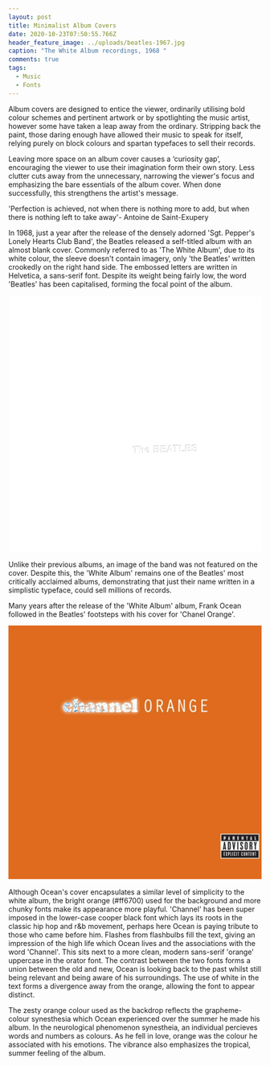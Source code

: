 ```yaml
---
layout: post
title: Minimalist Album Covers
date: 2020-10-23T07:50:55.766Z
header_feature_image: ../uploads/beatles-1967.jpg
caption: "The White Album recordings, 1968 "
comments: true
tags:
  - Music
  - Fonts
---
```



Album covers are designed to entice the viewer, ordinarily utilising bold colour schemes and pertinent artwork or by spotlighting the music artist, however some have taken a leap away from the ordinary. Stripping back the paint, those daring enough have allowed their music to speak for itself, relying purely on block colours and spartan typefaces to sell their records.

Leaving more space on an album cover causes a ‘curiosity gap’, encouraging the viewer to use their imagination form their own story. Less clutter cuts away from the unnecessary, narrowing the viewer's focus and emphasizing the bare essentials of the album cover. When done successfully, this strengthens the artist's message. 

 'Perfection is achieved, not when there is nothing more to add, but when there is nothing left to take away'- Antoine de Saint-Exupery 

In 1968, just a year after the release of the densely adorned 'Sgt. Pepper's Lonely Hearts Club Band', the Beatles released a self-titled album with an almost blank cover. Commonly referred to as 'The White Album', due to its white colour, the sleeve doesn't contain imagery, only 'the Beatles' written crookedly on the right hand side. The embossed letters are written in Helvetica, a sans-serif font. Despite its weight being fairly low, the word 'Beatles' has been capitalised, forming the focal point of the album. 

![The Beatles, 1968](../uploads/the-beatles-white-album-cover-art.jpg "The Beatles, 1968")



Unlike their previous albums, an image of the band was not featured on the cover. Despite this, the 'White Album' remains one of the Beatles' most critically acclaimed albums, demonstrating that just their name written in a simplistic typeface, could sell millions of records.   

Many years after the release of the 'White Album' album, Frank Ocean followed in the Beatles' footsteps with his cover for 'Chanel Orange'.

![Channel Orange - Frank Ocean, 2012](../uploads/channel.jpg "Channel Orange - Frank Ocean, 2012")

Although Ocean's cover encapsulates a similar level of simplicity to the white album, the bright orange (#ff6700) used for the background and more chunky fonts make its appearance more playful. 'Channel' has been super imposed in the lower-case cooper black font which lays its roots in the classic hip hop and r&b movement, perhaps here Ocean is paying tribute to those who came before him. Flashes from flashbulbs fill the text, giving an impression of the high life which Ocean lives and the associations with the word 'Channel'. This sits next to a more clean, modern sans-serif 'orange' uppercase in the orator font. The contrast between the two fonts forms a union between the old and new, Ocean is looking back to the past whilst still being relevant and being aware of his surroundings. The use of white in the text forms a divergence away from the orange, allowing the font to appear distinct. 

The zesty orange colour used as the backdrop reflects the grapheme-colour synesthesia which Ocean experienced over the summer he made his album. In the neurological phenomenon synestheia, an individual percieves words and numbers as colours.  As he fell in love, orange was the colour he associated with his emotions. The vibrance also emphasizes the tropical, summer feeling of the album.